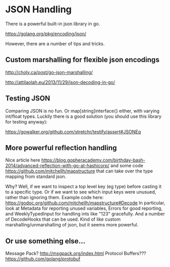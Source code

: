 # JSON Handling

There is a powerful built-in json library in go.  

https://golang.org/pkg/encoding/json/

However, there are a number of tips and tricks.


## Custom marshalling for flexible json encodings

http://choly.ca/post/go-json-marshalling/

http://attilaolah.eu/2013/11/29/json-decoding-in-go/

## Testing JSON

Comparing JSON is no fun.  Or map[string]interface{} either, with varying int/float types.  Luckily there is a good solution (you should use this library for testing anyway):

https://gowalker.org/github.com/stretchr/testify/assert#JSONEq

## More powerful reflection handling

Nice article here https://blog.gopheracademy.com/birthday-bash-2014/advanced-reflection-with-go-at-hashicorp/ and some code https://github.com/mitchellh/mapstructure that can take over the type mapping from standard json.

Why?  Well, if we want to inspect a top level key (eg type) before casting it to a specific type.  Or if we want to see which input keys were unusued, rather than ignoring them.  Example code here: https://godoc.org/github.com/mitchellh/mapstructure#Decode  In particular, look at Metadata for reporting unused variables, Errors for good reporting, and WeeklyTypedInput for handling ints like "123" gracefully. And a number of DecodeHooks that can be used.  Kind of like custom marshalling/unmarshalling of json, but it seems more powerful.

## Or use something else...

Message Pack? http://msgpack.org/index.html
Protocol Buffers??? https://github.com/golang/protobuf